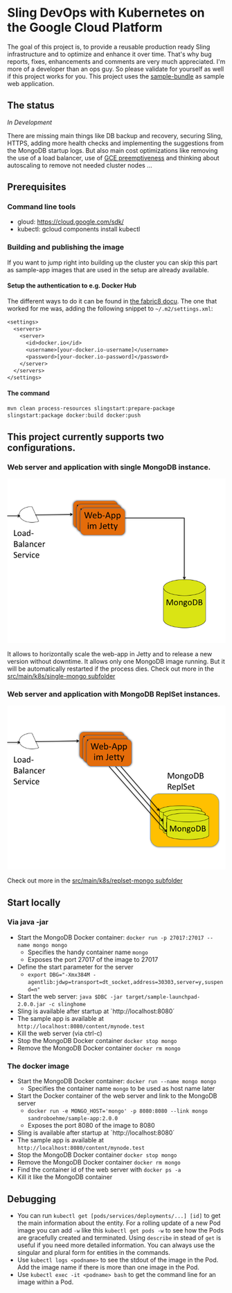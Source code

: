 
# Sling DevOps with Kubernetes on the Google Cloud Platform
The goal of this project is, to provide a reusable production ready Sling infrastructure and to optimize and enhance it over time.
That's why bug reports, fixes, enhancements and comments are very much appreciated.
I'm more of a developer than an ops guy. So please validate for yourself as well if this project works for you.
This project uses the [sample-bundle](https://github.com/sandroboehme/sling-devops-experiments/tree/master/sample-bundle) as sample web application.

## The status
*In Development*

There are missing main things like DB backup and recovery, securing Sling, HTTPS, adding more health checks and implementing the suggestions from the MongoDB startup logs. But also main cost optimizations like removing the use of a load balancer, use of [GCE preemptiveness](https://cloud.google.com/compute/docs/instances/preemptible) and thinking about autoscaling to remove not needed cluster nodes ...

## Prerequisites

### Command line tools
- gloud: 
https://cloud.google.com/sdk/
- kubectl: 
gcloud components install kubectl

### Building and publishing the image
If you want to jump right into building up the cluster you can skip this part as sample-app images that are used in the setup are already available.

#### Setup the authentication to e.g. Docker Hub
The different ways to do it can be found in [the fabric8 docu](https://dmp.fabric8.io/#authentication). The one that worked for me was, adding the following snippet to `~/.m2/settings.xml`:
```
<settings>
  <servers>
    <server>
      <id>docker.io</id>
      <username>[your-docker.io-username]</username>
      <password>[your-docker.io-password]</password>
    </server>
  </servers>
</settings>
```

#### The command 
    mvn clean process-resources slingstart:prepare-package slingstart:package docker:build docker:push

## This project currently supports two configurations.
### Web server and application with single MongoDB instance. 
![Single Mongo](src/main/docu/k8s-example/Folie1.png)

It allows to horizontally scale the web-app in Jetty and to release a new version without downtime. It allows only one MongoDB image running. But it will be automatically restarted if the process dies. Check out more in the [src/main/k8s/single-mongo subfolder](src/main/k8s/single-mongo/README.md)

### Web server and application with MongoDB ReplSet instances.
![Repl Set Mongo](src/main/docu/k8s-example/Folie2.png)

Check out more in the [src/main/k8s/replset-mongo subfolder](src/main/k8s/replset-mongo/README.md)

## Start locally

### Via java -jar
* Start the MongoDB Docker container: `docker run -p 27017:27017 --name mongo mongo`
    * Specifies the handy container name `mongo`
    * Exposes the port 27017 of the image to 27017
* Define the start parameter for the server
    * `export DBG="-Xmx384M -agentlib:jdwp=transport=dt_socket,address=30303,server=y,suspend=n"`
* Start the web server: `java $DBC -jar target/sample-launchpad-2.0.0.jar -c slinghome`
* Sling is available after startup at `http://localhost:8080´
* The sample app is available at `http://localhost:8080/content/mynode.test`
* Kill the web server (via ctrl-c)
* Stop the MongoDB Docker container `docker stop mongo`
* Remove the MongoDB Docker container `docker rm mongo`

### The docker image
* Start the MongoDB Docker container: `docker run --name mongo mongo`
    * Specifies the container name `mongo` to be used as host name later
* Start the Docker container of the web server and link to the MongoDB server
    * `docker run -e MONGO_HOST='mongo' -p 8080:8080 --link mongo sandroboehme/sample-app:2.0.0`
    * Exposes the port 8080 of the image to 8080
* Sling is available after startup at `http://localhost:8080´
* The sample app is available at `http://localhost:8080/content/mynode.test`
* Stop the MongoDB Docker container `docker stop mongo`
* Remove the MongoDB Docker container `docker rm mongo`
* Find the container id of the web server with `docker ps -a`
* Kill it like the MongoDB container

## Debugging
* You can run `kubectl get [pods/services/deployments/...] [id]` to get the main information about the entity. For a rolling update of a new Pod image you can add `-w` like this `kubectl get pods -w` to see how the Pods are gracefully created and terminated. Using `describe` in stead of `get` is useful if you need more detailed information. You can always use the singular and plural form for entities in the commands. 
* Use `kubectl logs <podname>` to see the stdout of the image in the Pod. Add the image name if there is more than one image in the Pod.
* Use `kubectl exec -it <podname> bash` to get the command line for an image within a Pod.
